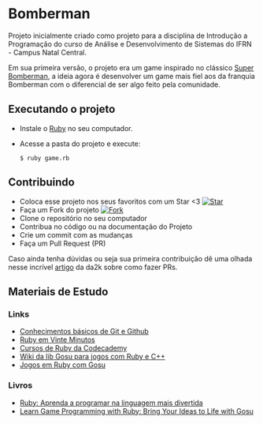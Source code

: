 # Bomberman

Projeto inicialmente criado como projeto para a disciplina de Introdução a Programação do curso de Análise e Desenvolvimento de Sistemas do IFRN - Campus Natal Central.

Em sua primeira versão, o projeto era um game inspirado no clássico [Super Bomberman](https://pt.wikipedia.org/wiki/Bomberman), a ideia agora é desenvolver um game mais fiel aos da franquia Bomberman com o diferencial de ser algo feito pela comunidade.

## Executando o projeto

- Instale o [Ruby](https://rubyinstaller.org/downloads/) no seu computador.
- Acesse a pasta do projeto e execute:

  `$ ruby game.rb `

## Contribuindo

- Coloca esse projeto nos seus favoritos com um Star <3 [![Star](http://githubbadges.com/star.svg?user=davidallysson&repo=bomberman&style=default&color=fff&background=e22)](https://github.com/davidallysson/bomberman)
- Faça um Fork do projeto [![Fork](http://githubbadges.com/fork.svg?user=davidallysson&repo=bomberman&style=default&color=fff&background=e22)](https://github.com/davidallysson/bomberman/fork)
- Clone o repositório no seu computador
- Contribua no código ou na documentação do Projeto
- Crie um commit com as mudanças
- Faça um Pull Request (PR)

Caso ainda tenha dúvidas ou seja sua primeira contribuição dê uma olhada nesse incrível [artigo](https://blog.da2k.com.br/2015/02/04/git-e-github-do-clone-ao-pull-request/) da da2k sobre como fazer PRs.

## Materiais de Estudo

### Links

- [Conhecimentos básicos de Git e Github](https://willianjusten.teachable.com/p/git-e-github-para-iniciantes)
- [Ruby em Vinte Minutos](https://www.ruby-lang.org/pt/documentation/quickstart/)
- [Cursos de Ruby da Codecademy](https://www.codecademy.com/catalog/language/ruby)
- [Wiki da lib Gosu para jogos com Ruby e C++](https://github.com/gosu/gosu/wiki)
- [Jogos em Ruby com Gosu](https://medium.com/@alanwillms/jogos-em-ruby-com-gosu-50445c699e96)

### Livros

- [Ruby: Aprenda a programar na linguagem mais divertida](https://casadocodigo.com.br/products/livro-ruby)
- [Learn Game Programming with Ruby: Bring Your Ideas to Life with Gosu](https://pragprog.com/book/msgpkids/learn-game-programming-with-ruby)

